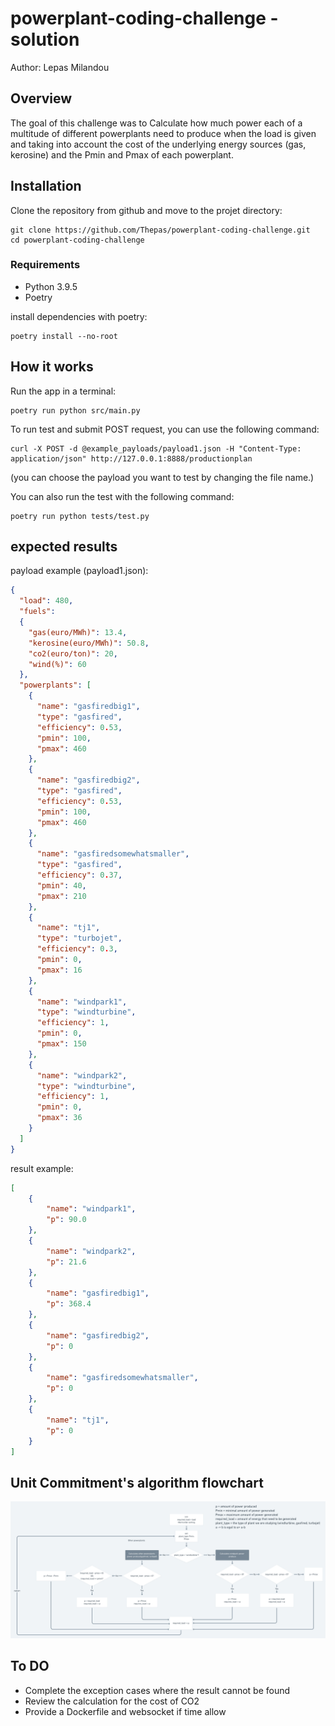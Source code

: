 # powerplant-coding-challenge - solution
Author: Lepas Milandou
## Overview
The goal of this challenge was to Calculate how much power each of a multitude of different powerplants need to produce 
when the load is given and taking into account the cost of the underlying energy sources (gas, kerosine) and the Pmin 
and Pmax of each powerplant.

## Installation
Clone the repository from github and move to the projet directory: 
```
git clone https://github.com/Thepas/powerplant-coding-challenge.git
cd powerplant-coding-challenge
```
### Requirements
- Python 3.9.5
- Poetry

install dependencies with poetry: 
```
poetry install --no-root
``` 

## How it works
Run the app in a terminal:
```
poetry run python src/main.py
```

To run test and submit POST request, you can use the following command:
```
curl -X POST -d @example_payloads/payload1.json -H "Content-Type: application/json" http://127.0.0.1:8888/productionplan
```
(you can choose the payload you want to test by changing the file name.)

You can also run the test with the following command:
```
poetry run python tests/test.py
```
## expected results
payload example (payload1.json):
```Json
{
  "load": 480,
  "fuels":
  {
    "gas(euro/MWh)": 13.4,
    "kerosine(euro/MWh)": 50.8,
    "co2(euro/ton)": 20,
    "wind(%)": 60
  },
  "powerplants": [
    {
      "name": "gasfiredbig1",
      "type": "gasfired",
      "efficiency": 0.53,
      "pmin": 100,
      "pmax": 460
    },
    {
      "name": "gasfiredbig2",
      "type": "gasfired",
      "efficiency": 0.53,
      "pmin": 100,
      "pmax": 460
    },
    {
      "name": "gasfiredsomewhatsmaller",
      "type": "gasfired",
      "efficiency": 0.37,
      "pmin": 40,
      "pmax": 210
    },
    {
      "name": "tj1",
      "type": "turbojet",
      "efficiency": 0.3,
      "pmin": 0,
      "pmax": 16
    },
    {
      "name": "windpark1",
      "type": "windturbine",
      "efficiency": 1,
      "pmin": 0,
      "pmax": 150
    },
    {
      "name": "windpark2",
      "type": "windturbine",
      "efficiency": 1,
      "pmin": 0,
      "pmax": 36
    }
  ]
}
```

result example:
```json
[
    {
        "name": "windpark1",
        "p": 90.0
    },
    {
        "name": "windpark2",
        "p": 21.6
    },
    {
        "name": "gasfiredbig1",
        "p": 368.4
    },
    {
        "name": "gasfiredbig2",
        "p": 0
    },
    {
        "name": "gasfiredsomewhatsmaller",
        "p": 0
    },
    {
        "name": "tj1",
        "p": 0
    }
]
```
## Unit Commitment's algorithm flowchart
![flowchart Unit Commitment](https://raw.githubusercontent.com/Thepas/powerplant-coding-challenge/master/flowcharts/unit_commitment.png)

## To DO
- Complete the exception cases where the result cannot be found
- Review the calculation for the cost of CO2
- Provide a Dockerfile and websocket if time allow
